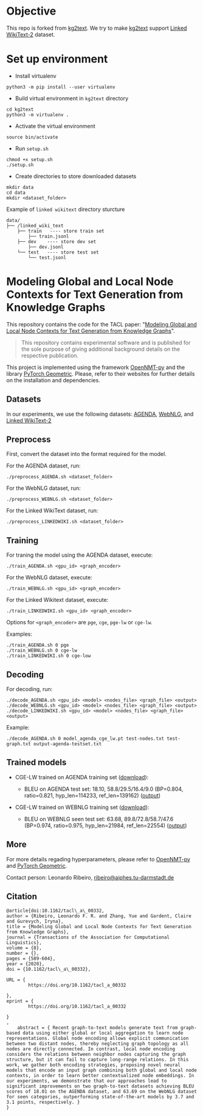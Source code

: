 # Objective
This repo is forked from [kg2text](https://github.com/UKPLab/kg2text). We try to make [kg2text](https://github.com/UKPLab/kg2text) support [Linked WikiText-2](https://rloganiv.github.io/linked-wikitext-2/#/) dataset.

# Set up environment
- Install virtualenv
```
python3 -m pip install --user virtualenv
```
- Build virtual environment in `kg2text` directory
```
cd kg2text
python3 -m virtualenv .
```
- Activate the virtual environment
```
source bin/activate
```
- Run `setup.sh`
```
chmod +x setup.sh
./setup.sh
```
- Create directories to store downloaded datasets
```
mkdir data
cd data
mkdir <dataset_folder>
```
Example of `linked wikitext` directory sturcture
```
data/
├── /linked_wiki_text
    ├── train   ---- store train set
        ├── train.jsonl   
    ├── dev    ---- store dev set
        ├── dev.jsonl   
    └── test   ---- store test set
        └── test.jsonl 
```
# Modeling Global and Local Node Contexts for Text Generation from Knowledge Graphs
This repository contains the code for the TACL paper: "[Modeling Global and Local Node Contexts for Text Generation from Knowledge Graphs](https://arxiv.org/pdf/2001.11003.pdf)".

> This repository contains experimental software and is published for the sole purpose of giving additional background details on the respective publication.

This project is implemented using the framework [OpenNMT-py](https://github.com/OpenNMT/OpenNMT-py) and the library [PyTorch Geometric](https://github.com/rusty1s/pytorch_geometric). Please, refer to their websites for further details on the installation and dependencies.

## Datasets

In our experiments, we use the following datasets:  [AGENDA](https://github.com/rikdz/GraphWriter/tree/master/data), [WebNLG](https://webnlg-challenge.loria.fr/challenge_2017/), and [Linked WikiText-2](https://rloganiv.github.io/linked-wikitext-2/#/)

## Preprocess

First, convert the dataset into the format required for the model.

For the AGENDA dataset, run:
```
./preprocess_AGENDA.sh <dataset_folder>
```
For the WebNLG dataset, run:
```
./preprocess_WEBNLG.sh <dataset_folder>
```

For the Linked WikiText dataset, run:
```
./preprocess_LINKEDWIKI.sh <dataset_folder>
```


## Training
For traning the model using the AGENDA dataset, execute:
```
./train_AGENDA.sh <gpu_id> <graph_encoder>
```

For the WebNLG dataset, execute:
```
./train_WEBNLG.sh <gpu_id> <graph_encoder> 
```

For the Linked Wikitext dataset, execute:
```
./train_LINKEDWIKI.sh <gpu_id> <graph_encoder> 
```

Options for `<graph_encoder>` are `pge`, `cge`, `pge-lw` or `cge-lw`. 

Examples:
```
./train_AGENDA.sh 0 pge  
./train_WEBNLG.sh 0 cge-lw
./train_LINKEDWIKI.sh 0 cge-low
```

## Decoding

For decoding, run:
```
./decode_AGENDA.sh <gpu_id> <model> <nodes_file> <graph_file> <output>
./decode_WEBNLG.sh <gpu_id> <model> <nodes_file> <graph_file> <output>
./decode_LINKEDWIKI.sh <gpu_id> <model> <nodes_file> <graph_file> <output>
```

Example:
```
./decode_AGENDA.sh 0 model_agenda_cge_lw.pt test-nodes.txt test-graph.txt output-agenda-testset.txt
```

## Trained models

- CGE-LW trained on AGENDA training set ([download](https://public.ukp.informatik.tu-darmstadt.de/ribeiro/graph2text/model_agenda_cge_lw.pt)): 
    - BLEU on AGENDA test set: 18.10, 58.8/29.5/16.4/9.0 (BP=0.804, ratio=0.821, hyp_len=114233, ref_len=139162) ([output](https://github.com/UKPLab/kg2text/tree/master/outputs/output_agenda.txt))

- CGE-LW trained on WEBNLG training set ([download](https://public.ukp.informatik.tu-darmstadt.de/ribeiro/graph2text/model_webnlg_cge_lw.pt)):
    - BLEU on WEBNLG seen test set: 63.68, 89.8/72.8/58.7/47.6 (BP=0.974, ratio=0.975, hyp_len=21984, ref_len=22554)
([output](https://github.com/UKPLab/kg2text/tree/master/outputs/output_webnlg.txt))

## More
For more details regading hyperparameters, please refer to [OpenNMT-py](https://github.com/OpenNMT/OpenNMT-py) and [PyTorch Geometric](https://github.com/rusty1s/pytorch_geometric).


Contact person: Leonardo Ribeiro, ribeiro@aiphes.tu-darmstadt.de

## Citation
```
@article{doi:10.1162/tacl\_a\_00332,
author = {Ribeiro, Leonardo F. R. and Zhang, Yue and Gardent, Claire and Gurevych, Iryna},
title = {Modeling Global and Local Node Contexts for Text Generation from Knowledge Graphs},
journal = {Transactions of the Association for Computational Linguistics},
volume = {8},
number = {},
pages = {589-604},
year = {2020},
doi = {10.1162/tacl\_a\_00332},

URL = { 
        https://doi.org/10.1162/tacl_a_00332
    
},
eprint = { 
        https://doi.org/10.1162/tacl_a_00332
    
}
,
    abstract = { Recent graph-to-text models generate text from graph-based data using either global or local aggregation to learn node representations. Global node encoding allows explicit communication between two distant nodes, thereby neglecting graph topology as all nodes are directly connected. In contrast, local node encoding considers the relations between neighbor nodes capturing the graph structure, but it can fail to capture long-range relations. In this work, we gather both encoding strategies, proposing novel neural models that encode an input graph combining both global and local node contexts, in order to learn better contextualized node embeddings. In our experiments, we demonstrate that our approaches lead to significant improvements on two graph-to-text datasets achieving BLEU scores of 18.01 on the AGENDA dataset, and 63.69 on the WebNLG dataset for seen categories, outperforming state-of-the-art models by 3.7 and 3.1 points, respectively. }
}
```


